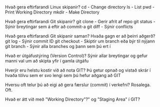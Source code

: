 Hvað gera eftirfarandi Linux skipanir?
cd - Change directory
ls - List
pwd - Print Working Directory
mkdir - Make Directory

Hvað gera eftirfarandi Git skipanir?
git clone - Gerir afrit af repo
git status - Sýnir breytingar sem á eftir að commit-a
git diff - Sýnir conflicts

Hvað gera eftirfarandi Git skipanir saman? Hvaða gagn er að þeirri aðgerð?
git log - Sýnir commit ID
git checkout - Skiptir um branch eða býr til nýjann
git branch - Sýnir alla branches og þann sem þú ert í

Hvað er útgáfustýring (Version Control)?
Sýnir allar breytingar og gefur manni val um að skipta yfir í gamla útgáfu

Hverjir eru helstu kostir við að nota GIT?
Þú getur opnað og vistað skrár í hvaða tölvu sem er svo lengi sem þú hefur aðgang að GIT

Hversu oft telur þú að eigi að gera færslur (commit) í verkefni?
Rosalega. Oft.

Hvað er átt við með "Working Directory"?" og "Staging Area" í GIT?